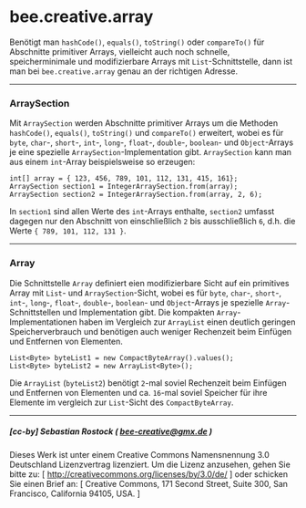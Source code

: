 # bee.creative.array

Benötigt man `hashCode()`, `equals()`, `toString()` oder `compareTo()` für Abschnitte primitiver Arrays, vielleicht auch noch schnelle, speicherminimale und modifizierbare Arrays mit `List`-Schnittstelle, dann ist man bei `bee.creative.array` genau an der richtigen Adresse.

---

### ArraySection

Mit `ArraySection` werden Abschnitte primitiver Arrays um die Methoden `hashCode()`, `equals()`, `toString()` und `compareTo()` erweitert, wobei es für `byte`, `char`-, `short`-, `int`-, `long`-, `float`-, `double`-, `boolean`- und `Object`-Arrays je eine spezielle `ArraySection`-Implementation gibt. `ArraySection` kann man aus einem `int`-Array beispielsweise so erzeugen:

	int[] array = { 123, 456, 789, 101, 112, 131, 415, 161};
	ArraySection section1 = IntegerArraySection.from(array);
	ArraySection section2 = IntegerArraySection.from(array, 2, 6);

In `section1` sind allen Werte des `int`-Arrays enthalte, `section2` umfasst dagegen nur den Abschnitt von einschließlich `2` bis ausschließlich `6`, d.h. die Werte `{ 789, 101, 112, 131 }`.

---

### Array

Die Schnittstelle `Array` definiert eien modifizierbare Sicht auf ein primitives Array mit `List`- und `ArraySection`-Sicht, wobei es für `byte`, `char`-, `short`-, `int`-, `long`-, `float`-, `double`-, `boolean`- und `Object`-Arrays je spezielle `Array`-Schnittstellen und Implementation gibt. Die kompakten `Array`-Implementationen haben im Vergleich zur `ArrayList` einen deutlich geringen Speicherverbrauch und benötigen auch weniger Rechenzeit beim Einfügen und Entfernen von Elementen.

	List<Byte> byteList1 = new CompactByteArray().values();
	List<Byte> byteList2 = new ArrayList<Byte>();

Die `ArrayList` (`byteList2`) benötigt `2`-mal soviel Rechenzeit beim Einfügen und Entfernen von Elementen und ca. `16`-mal soviel Speicher für ihre Elemente im vergleich zur 
`List`-Sicht des `CompactByteArray`.

---

##### [cc-by] Sebastian Rostock ( bee-creative@gmx.de )

Dieses Werk ist unter einem Creative Commons Namensnennung 3.0 Deutschland Lizenzvertrag lizenziert. Um die Lizenz anzusehen, gehen Sie bitte zu: [ http://creativecommons.org/licenses/by/3.0/de/ ] oder schicken Sie einen Brief an: [ Creative Commons, 171 Second Street, Suite 300, San Francisco, California 94105, USA. ]
